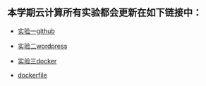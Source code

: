 ## 本学期云计算所有实验都会更新在如下链接中：

- [实验一github](https://github.com/lilili4/cloud-computing/blob/master/%E5%AE%9E%E9%AA%8C%E4%B8%80.md)
- [实验二wordpress](https://github.com/lilili4/cloud-computing/blob/master/%E5%AE%9E%E9%AA%8C2.md)


- [实验三docker](https://github.com/lilili4/cloud-computing/blob/master/docker实验.md)

- [dockerfile](https://github.com/lilili4/cloud-computing/blob/master/dockerfile.md)

